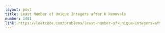 ```yaml
---
layout: post
title: Least Number of Unique Integers after K Removals
number: 1481
link: https://leetcode.com/problems/least-number-of-unique-integers-after-k-removals
---
```

